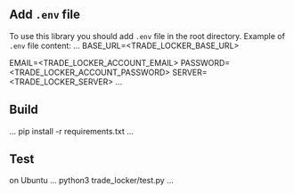 ## Add `.env` file
To use this library you should add `.env` file in the root directory.
Example of `.env` file content:
...
BASE_URL=<TRADE_LOCKER_BASE_URL>

EMAIL=<TRADE_LOCKER_ACCOUNT_EMAIL>
PASSWORD=<TRADE_LOCKER_ACCOUNT_PASSWORD>
SERVER=<TRADE_LOCKER_SERVER>
...
## Build
...
pip install -r requirements.txt 
...
## Test
on Ubuntu
...
python3 trade_locker/test.py
...
